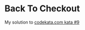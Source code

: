 # Back To Checkout

My solution to [codekata.com kata #9](http://codekata.com/kata/kata09-back-to-the-checkout/)